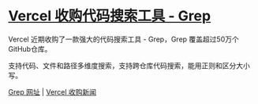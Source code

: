 # [Vercel 收购代码搜索工具 - Grep](https://github.com/myogg/Gitblog/issues/32)

Vercel 近期收购了一款强大的代码搜索工具 - Grep，Grep 覆盖超过50万个GitHub仓库。

支持代码、文件和路径多维度搜索，支持跨仓库代码搜索，能用正则和区分大小写。

[Grep 网址](https://grep.app/) | [Vercel 收购新闻](https://vercel.com/blog/vercel-acquires-grep)

